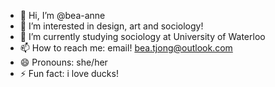 - 👋 Hi, I’m @bea-anne
- 👀 I’m interested in design, art and sociology!
- 🌱 I’m currently studying sociology at University of Waterloo
- 📫 How to reach me: email! bea.tjong@outlook.com
- 😄 Pronouns: she/her
- ⚡ Fun fact: i love ducks!

<!---
bea-anne/bea-anne is a ✨ special ✨ repository because its `README.md` (this file) appears on your GitHub profile.
You can click the Preview link to take a look at your changes.
--->
